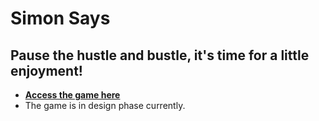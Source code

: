# Simon Says
## Pause the hustle and bustle, it's time for a little enjoyment!
- **[Access the game here](https://hasan5352.github.io/Simon-Says-Game/)** 
- The game is in design phase currently.
